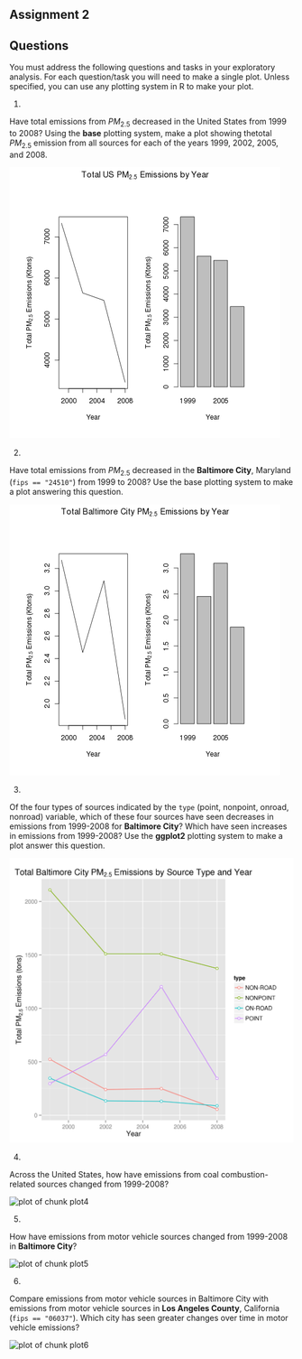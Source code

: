 Assignment 2
---------------

## Questions

You must address the following questions and tasks in your exploratory analysis. For each question/task you will need to make a single plot. Unless specified, you can use any plotting system in R to make your plot.

1. 
Have total emissions from $PM_{2.5}$ decreased in the United States from 1999 to 2008? Using the **base** plotting system, make a plot showing thetotal $PM_{2.5}$ emission from all sources for each of the years 1999, 2002, 2005, and 2008.

![plot of chunk plot1](figure/plot1.png) 


2. 
Have total emissions from $PM_{2.5}$ decreased in the **Baltimore City**, Maryland (``fips == "24510"``) from 1999 to 2008? Use the base plotting system to make a plot answering this question.

![plot of chunk plot2](figure/plot2.png) 


3. 
Of the four types of sources indicated by the ``type`` (point, nonpoint, onroad, nonroad) variable, which of these four sources have seen decreases in emissions from 1999-2008 for **Baltimore City**? Which have seen increases in emissions from 1999-2008? Use the **ggplot2** plotting system to make a plot answer this question.

![plot of chunk plot3](figure/plot3.png) 

4. 
Across the United States, how have emissions from coal combustion-related sources changed from 1999-2008?

![plot of chunk plot4](figure/plot4.png) 


5. 
How have emissions from motor vehicle sources changed from 1999-2008 in **Baltimore City**?

![plot of chunk plot5](figure/plot5.png) 


6. 
Compare emissions from motor vehicle sources in Baltimore City with emissions from motor vehicle sources in **Los Angeles County**, California (``fips == "06037"``). Which city has seen greater changes over time in motor vehicle emissions?

![plot of chunk plot6](figure/plot6.png) 



